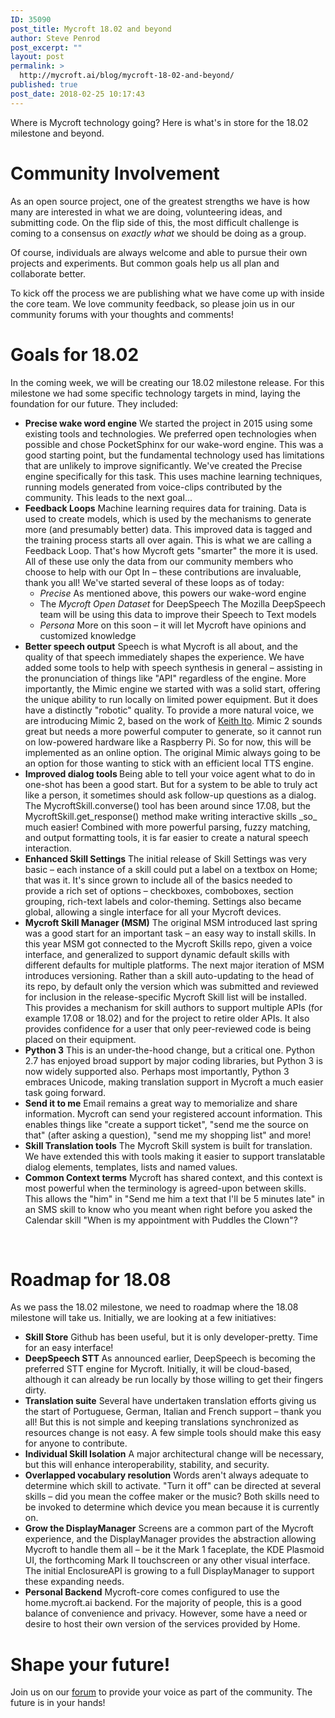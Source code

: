 ```yaml
---
ID: 35090
post_title: Mycroft 18.02 and beyond
author: Steve Penrod
post_excerpt: ""
layout: post
permalink: >
  http://mycroft.ai/blog/mycroft-18-02-and-beyond/
published: true
post_date: 2018-02-25 10:17:43
---
```

Where is Mycroft technology going? Here is what's in store for the 18.02 milestone and beyond.
<h1>Community Involvement</h1>
As an open source project, one of the greatest strengths we have is how many are interested in what we are doing, volunteering ideas, and submitting code. On the flip side of this, the most difficult challenge is coming to a consensus on <em>exactly what</em> we should be doing as a group.

Of course, individuals are always welcome and able to pursue their own projects and experiments. But common goals help us all plan and collaborate better.

To kick off the process we are publishing what we have come up with inside the core team. We love community feedback, so please join us in our community forums with your thoughts and comments!
<h1>Goals for 18.02</h1>
In the coming week, we will be creating our 18.02 milestone release. For this milestone we had some specific technology targets in mind, laying the foundation for our future. They included:
<ul>
 	<li><strong>Precise wake word engine</strong>
We started the project in 2015 using some existing tools and technologies. We preferred open technologies when possible and chose PocketSphinx for our wake-word engine. This was a good starting point, but the fundamental technology used has limitations that are unlikely to improve significantly. We've created the Precise engine specifically for this task. This uses machine learning techniques, running models generated from voice-clips contributed by the community. This leads to the next goal...</li>
 	<li><strong>Feedback Loops</strong>
Machine learning requires data for training. Data is used to create models, which is used by the mechanisms to generate more (and presumably better) data. This improved data is tagged and the training process starts all over again. This is what we are calling a Feedback Loop. That's how Mycroft gets "smarter" the more it is used. All of these use only the data from our community members who choose to help with our Opt In – these contributions are invaluable, thank you all! We've started several of these loops as of today:
<ul>
 	<li><em>Precise</em>
As mentioned above, this powers our wake-word engine</li>
 	<li>The <em>Mycroft Open Dataset</em> for DeepSpeech
The Mozilla DeepSpeech team will be using this data to improve their Speech to Text models</li>
 	<li><em>Persona</em>
More on this soon – it will let Mycroft have opinions and customized knowledge</li>
</ul>
</li>
 	<li><strong>Better speech output</strong>
Speech is what Mycroft is all about, and the quality of that speech immediately shapes the experience. We have added some tools to help with speech synthesis in general – assisting in the pronunciation of things like "API" regardless of the engine. More importantly, the Mimic engine we started with was a solid start, offering the unique ability to run locally on limited power equipment. But it does have a distinctly "robotic" quality.
To provide a more natural voice, we are introducing Mimic 2, based on the work of <a href="https://keithito.com/">Keith Ito</a>. Mimic 2 sounds great but needs a more powerful computer to generate, so it cannot run on low-powered hardware like a Raspberry Pi. So for now, this will be implemented as an online option. The original Mimic always going to be an option for those wanting to stick with an efficient local TTS engine.</li>
 	<li><strong>Improved dialog tools
</strong>Being able to tell your voice agent what to do in one-shot has been a good start. But for a system to be able to truly act like a person, it sometimes should ask follow-up questions as a dialog. The MycroftSkill.converse() tool has been around since 17.08, but the MycroftSkill.get_response() method make writing interactive skills _so_ much easier! Combined with more powerful parsing, fuzzy matching, and output formatting tools, it is far easier to create a natural speech interaction.</li>
 	<li><strong>Enhanced Skill Settings</strong>
The initial release of Skill Settings was very basic – each instance of a skill could put a label on a textbox on Home; that was it. It's since grown to include all of the basics needed to provide a rich set of options – checkboxes, comboboxes, section grouping, rich-text labels and color-theming. Settings also became global, allowing a single interface for all your Mycroft devices.</li>
 	<li><strong>Mycroft Skill Manager (MSM)</strong>
The original MSM introduced last spring was a good start for an important task – an easy way to install skills. In this year MSM got connected to the Mycroft Skills repo, given a voice interface, and generalized to support dynamic default skills with different defaults for multiple platforms. The next major iteration of MSM introduces versioning.
Rather than a skill auto-updating to the head of its repo, by default only the version which was submitted and reviewed for inclusion in the release-specific Mycroft Skill list will be installed. This provides a mechanism for skill authors to support multiple APIs (for example 17.08 or 18.02) and for the project to retire older APIs. It also provides confidence for a user that only peer-reviewed code is being placed on their equipment.</li>
 	<li><strong>Python 3</strong>
This is an under-the-hood change, but a critical one. Python 2.7 has enjoyed broad support by major coding libraries, but Python 3 is now widely supported also. Perhaps most importantly, Python 3 embraces Unicode, making translation support in Mycroft a much easier task going forward.</li>
 	<li><strong>Send it to me</strong>
Email remains a great way to memorialize and share information. Mycroft can send your registered account information. This enables things like "create a support ticket", "send me the source on that" (after asking a question), "send me my shopping list" and more!</li>
 	<li><strong>Skill Translation tools</strong>
The Mycroft Skill system is built for translation. We have extended this with tools making it easier to support translatable dialog elements, templates, lists and named values.</li>
 	<li><strong>Common Context terms</strong>
Mycroft has shared context, and this context is most powerful when the terminology is agreed-upon between skills. This allows the "him" in "Send me him a text that I'll be 5 minutes late" in an SMS skill to know who you meant when right before you asked the Calendar skill "When is my appointment with Puddles the Clown"?</li>
</ul>
&nbsp;
<h1>Roadmap for 18.08</h1>
As we pass the 18.02 milestone, we need to roadmap where the 18.08 milestone will take us. Initially, we are looking at a few initiatives:
<ul>
 	<li><strong>Skill Store</strong>
Github has been useful, but it is only developer-pretty. Time for an easy interface!</li>
 	<li><strong>DeepSpeech STT
</strong>As announced earlier, DeepSpeech is becoming the preferred STT engine for Mycroft. Initially, it will be cloud-based, although it can already be run locally by those willing to get their fingers dirty.</li>
 	<li><strong>Translation suite</strong>
Several have undertaken translation efforts giving us the start of Portuguese, German, Italian and French support – thank you all! But this is not simple and keeping translations synchronized as resources change is not easy. A few simple tools should make this easy for anyone to contribute.</li>
 	<li><strong>Individual Skill Isolation</strong>
A major architectural change will be necessary, but this will enhance interoperability, stability, and security.</li>
 	<li><strong>Overlapped vocabulary resolution</strong>
Words aren't always adequate to determine which skill to activate. "Turn it off" can be directed at several skills – did you mean the coffee maker or the music? Both skills need to be invoked to determine which device you mean because it is currently on.</li>
 	<li><strong>Grow the DisplayManager</strong>
Screens are a common part of the Mycroft experience, and the DisplayManager provides the abstraction allowing Mycroft to handle them all – be it the Mark 1 faceplate, the KDE Plasmoid UI, the forthcoming Mark II touchscreen or any other visual interface. The initial EnclosureAPI is growing to a full DisplayManager to support these expanding needs.</li>
 	<li><strong>Personal Backend</strong>
Mycroft-core comes configured to use the home.mycroft.ai backend. For the majority of people, this is a good balance of convenience and privacy. However, some have a need or desire to host their own version of the services provided by Home.</li>
</ul>
<h1></h1>
<h1>Shape your future!</h1>
Join us on our <a href="https://community.mycroft.ai">forum</a> to provide your voice as part of the community. The future is in your hands!

&nbsp;

&nbsp;

&nbsp;

&nbsp;